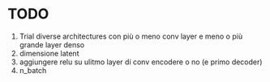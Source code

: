 # TODO

1. Trial diverse architectures con più o meno conv layer e meno o più grande layer denso
2. dimensione latent
3. aggiungere relu su ulitmo layer di conv encodere o no (e primo decoder)
4. n_batch

